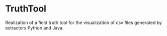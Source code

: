 # TruthTool

Realization of a field truth tool for the visualization of csv files generated by extractors Python and Java.
